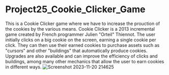 # Project25_Cookie_Clicker_Game
This is a Cookie Clicker game where we have to increase the prouction of the cookies by the various means.
Cookie Clicker is a 2013 incremental game created by French programmer Julien "Orteil" Thiennot. 
The user initially clicks on a big cookie on the screen, earning a single cookie per click. 
They can then use their earned cookies to purchase assets such as "cursors" and other "buildings" that automatically produce cookies. 
Upgrades are also available and can improve the efficiency of clicks and buildings, among many other mechanics that allow the user to earn cookies in different ways.
![Screenshot 2023-11-20 214625](https://github.com/Akshay-Chaudhari/Project25_Cookie_Clicker_Game/assets/140952061/01980116-871f-4fad-8143-5caa31be27a4)
